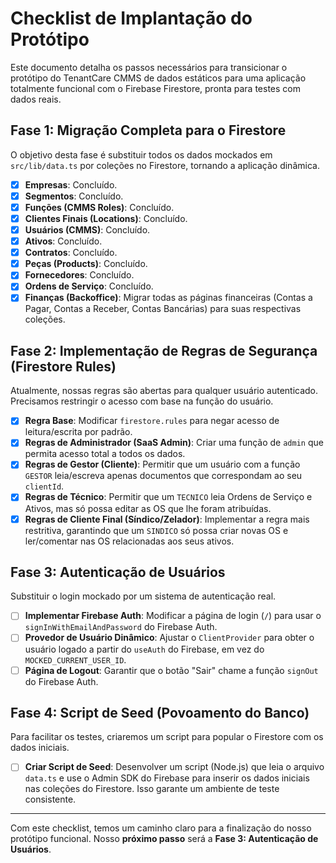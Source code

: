 # Checklist de Implantação do Protótipo

Este documento detalha os passos necessários para transicionar o protótipo do TenantCare CMMS de dados estáticos para uma aplicação totalmente funcional com o Firebase Firestore, pronta para testes com dados reais.

## Fase 1: Migração Completa para o Firestore

O objetivo desta fase é substituir todos os dados mockados em `src/lib/data.ts` por coleções no Firestore, tornando a aplicação dinâmica.

-   [x] **Empresas**: Concluído.
-   [x] **Segmentos**: Concluído.
-   [x] **Funções (CMMS Roles)**: Concluído.
-   [x] **Clientes Finais (Locations)**: Concluído.
-   [x] **Usuários (CMMS)**: Concluído.
-   [x] **Ativos**: Concluído.
-   [x] **Contratos**: Concluído.
-   [x] **Peças (Products)**: Concluído.
-   [x] **Fornecedores**: Concluído.
-   [x] **Ordens de Serviço**: Concluído.
-   [x] **Finanças (Backoffice)**: Migrar todas as páginas financeiras (Contas a Pagar, Contas a Receber, Contas Bancárias) para suas respectivas coleções.

## Fase 2: Implementação de Regras de Segurança (Firestore Rules)

Atualmente, nossas regras são abertas para qualquer usuário autenticado. Precisamos restringir o acesso com base na função do usuário.

-   [x] **Regra Base**: Modificar `firestore.rules` para negar acesso de leitura/escrita por padrão.
-   [x] **Regras de Administrador (SaaS Admin)**: Criar uma função de `admin` que permita acesso total a todos os dados.
-   [x] **Regras de Gestor (Cliente)**: Permitir que um usuário com a função `GESTOR` leia/escreva apenas documentos que correspondam ao seu `clientId`.
-   [x] **Regras de Técnico**: Permitir que um `TECNICO` leia Ordens de Serviço e Ativos, mas só possa editar as OS que lhe foram atribuídas.
-   [x] **Regras de Cliente Final (Síndico/Zelador)**: Implementar a regra mais restritiva, garantindo que um `SINDICO` só possa criar novas OS e ler/comentar nas OS relacionadas aos seus ativos.

## Fase 3: Autenticação de Usuários

Substituir o login mockado por um sistema de autenticação real.

-   [ ] **Implementar Firebase Auth**: Modificar a página de login (`/`) para usar o `signInWithEmailAndPassword` do Firebase Auth.
-   [ ] **Provedor de Usuário Dinâmico**: Ajustar o `ClientProvider` para obter o usuário logado a partir do `useAuth` do Firebase, em vez do `MOCKED_CURRENT_USER_ID`.
-   [ ] **Página de Logout**: Garantir que o botão "Sair" chame a função `signOut` do Firebase Auth.

## Fase 4: Script de Seed (Povoamento do Banco)

Para facilitar os testes, criaremos um script para popular o Firestore com os dados iniciais.

-   [ ] **Criar Script de Seed**: Desenvolver um script (Node.js) que leia o arquivo `data.ts` e use o Admin SDK do Firebase para inserir os dados iniciais nas coleções do Firestore. Isso garante um ambiente de teste consistente.

---

Com este checklist, temos um caminho claro para a finalização do nosso protótipo funcional. Nosso **próximo passo** será a **Fase 3: Autenticação de Usuários**.
